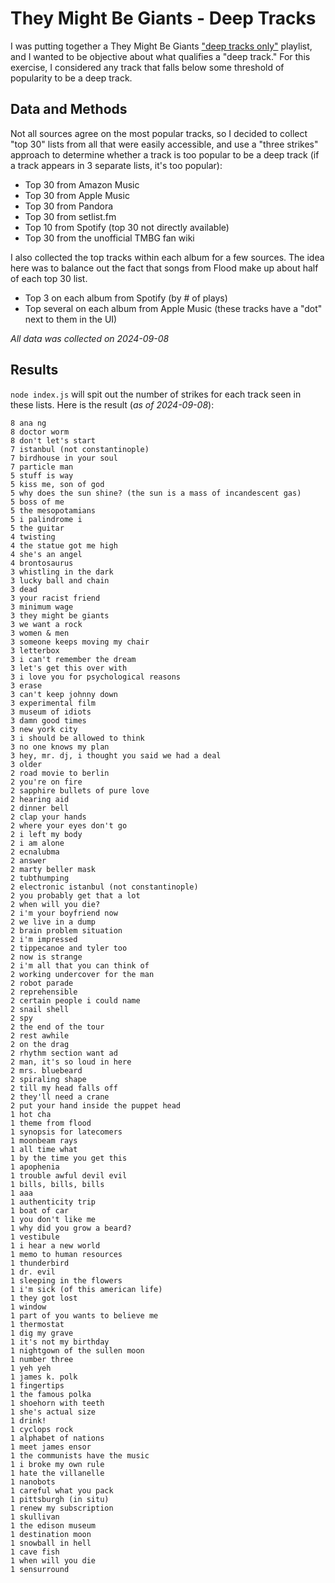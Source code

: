 # They Might Be Giants - Deep Tracks
I was putting together a They Might Be Giants ["deep tracks only"](https://youtu.be/caR28rdUkAY?si=v9wNX3xCIF8uCTNE&t=244) playlist, and I wanted to be objective about what qualifies a "deep track."  For this exercise, I considered any track that falls below some threshold of popularity to be a deep track.

## Data and Methods
Not all sources agree on the most popular tracks, so I decided to collect "top 30" lists from all that were easily accessible, and use a "three strikes" approach to determine whether a track is too popular to be a deep track (if a track appears in 3 separate lists, it's too popular):

- Top 30 from Amazon Music
- Top 30 from Apple Music
- Top 30 from Pandora
- Top 30 from setlist.fm
- Top 10 from Spotify (top 30 not directly available)
- Top 30 from the unofficial TMBG fan wiki

I also collected the top tracks within each album for a few sources.  The idea here was to balance out the fact that songs from Flood make up about half of each top 30 list.

- Top 3 on each album from Spotify (by # of plays)
- Top several on each album from Apple Music (these tracks have a "dot" next to them in the UI)

_All data was collected on 2024-09-08_

## Results
`node index.js` will spit out the number of strikes for each track seen in these lists.  Here is the result (_as of 2024-09-08_):
```
8 ana ng
8 doctor worm
8 don't let's start
7 istanbul (not constantinople)
7 birdhouse in your soul
7 particle man
5 stuff is way
5 kiss me, son of god
5 why does the sun shine? (the sun is a mass of incandescent gas)
5 boss of me
5 the mesopotamians
5 i palindrome i
5 the guitar
4 twisting
4 the statue got me high
4 she's an angel
4 brontosaurus
3 whistling in the dark
3 lucky ball and chain
3 dead
3 your racist friend
3 minimum wage
3 they might be giants
3 we want a rock
3 women & men
3 someone keeps moving my chair
3 letterbox
3 i can't remember the dream
3 let's get this over with
3 i love you for psychological reasons
3 erase
3 can't keep johnny down
3 experimental film
3 museum of idiots
3 damn good times
3 new york city
3 i should be allowed to think
3 no one knows my plan
3 hey, mr. dj, i thought you said we had a deal
3 older
2 road movie to berlin
2 you're on fire
2 sapphire bullets of pure love
2 hearing aid
2 dinner bell
2 clap your hands
2 where your eyes don't go
2 i left my body
2 i am alone
2 ecnalubma
2 answer
2 marty beller mask
2 tubthumping
2 electronic istanbul (not constantinople)
2 you probably get that a lot
2 when will you die?
2 i'm your boyfriend now
2 we live in a dump
2 brain problem situation
2 i'm impressed
2 tippecanoe and tyler too
2 now is strange
2 i'm all that you can think of
2 working undercover for the man
2 robot parade
2 reprehensible
2 certain people i could name
2 snail shell
2 spy
2 the end of the tour
2 rest awhile
2 on the drag
2 rhythm section want ad
2 man, it's so loud in here
2 mrs. bluebeard
2 spiraling shape
2 till my head falls off
2 they'll need a crane
2 put your hand inside the puppet head
1 hot cha
1 theme from flood
1 synopsis for latecomers
1 moonbeam rays
1 all time what
1 by the time you get this
1 apophenia
1 trouble awful devil evil
1 bills, bills, bills
1 aaa
1 authenticity trip
1 boat of car
1 you don't like me
1 why did you grow a beard?
1 vestibule
1 i hear a new world
1 memo to human resources
1 thunderbird
1 dr. evil
1 sleeping in the flowers
1 i'm sick (of this american life)
1 they got lost
1 window
1 part of you wants to believe me
1 thermostat
1 dig my grave
1 it's not my birthday
1 nightgown of the sullen moon
1 number three
1 yeh yeh
1 james k. polk
1 fingertips
1 the famous polka
1 shoehorn with teeth
1 she's actual size
1 drink!
1 cyclops rock
1 alphabet of nations
1 meet james ensor
1 the communists have the music
1 i broke my own rule
1 hate the villanelle
1 nanobots
1 careful what you pack
1 pittsburgh (in situ)
1 renew my subscription
1 skullivan
1 the edison museum
1 destination moon
1 snowball in hell
1 cave fish
1 when will you die
1 sensurround
```
